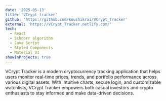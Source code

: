 ```yaml
---
date: '2025-05-13'
title: 'VCrypt tracker'
github: 'https://github.com/koushikrai/VCrypt_Tracker'
external: 'https://VCrypt_Tracker.netlify.com/'
tech:
  - React
  - Schnorr algorithm
  - Java Script
  - Styled Components
  - Material UI
showInProjects: true  
---
```


VCrypt Tracker is a modern cryptocurrency tracking application that helps users monitor real-time prices, trends, and portfolio performance across various digital assets. With intuitive charts, secure login, and customizable watchlists, VCrypt Tracker empowers both casual investors and crypto enthusiasts to stay informed and make data-driven decisions.